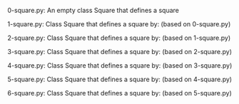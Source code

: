 0-square.py: An empty class Square that defines a square

1-square.py: Class Square that defines a square by: (based on 0-square.py)

2-square.py: Class Square that defines a square by: (based on 1-square.py)

3-square.py: Class Square that defines a square by: (based on 2-square.py)

4-square.py: Class Square that defines a square by: (based on 3-square.py)

5-square.py: Class Square that defines a square by: (based on 4-square.py)

6-square.py: Class Square that defines a square by: (based on 5-square.py)

